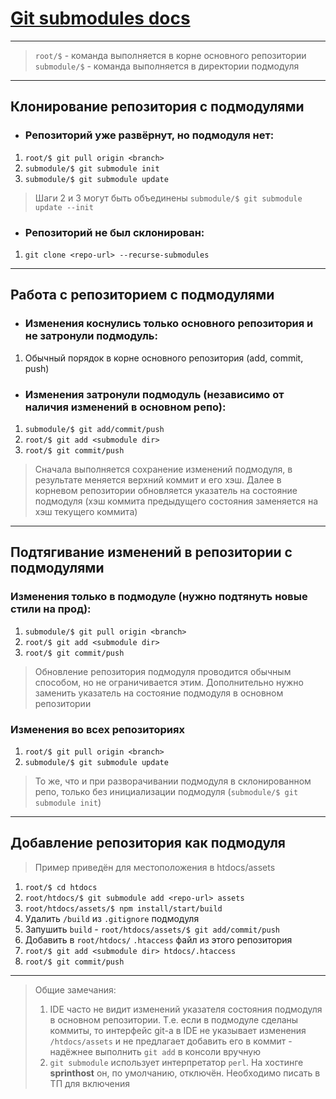 # [Git submodules docs](https://git-scm.com/book/ru/v2/Инструменты-Git-Подмодули)

***
> ```root/$``` - команда выполняется в корне основного репозитории  
> ```submodule/$``` - команда выполняется в директории подмодуля
***

## Клонирование репозитория с подмодулями

- ### Репозиторий уже развёрнут, но подмодуля нет:

1) ```root/$ git pull origin <branch>```
2) ```submodule/$ git submodule init```
3) ```submodule/$ git submodule update```

> Шаги 2 и 3 могут быть объединены ```submodule/$ git submodule update --init```

- ### Репозиторий не был склонирован:

1) ```git clone <repo-url> --recurse-submodules```

***

## Работа с репозиторием с подмодулями

- ### Изменения коснулись только основного репозитория и не затронули подмодуль:

1) Обычный порядок в корне основного репозитория (add, commit, push)

- ### Изменения затронули подмодуль (независимо от наличия изменений в основном репо):

1) ```submodule/$ git add/commit/push```
2) ```root/$ git add <submodule dir>```
3) ```root/$ git commit/push```

> Сначала выполняется сохранение изменений подмодуля, в результате меняется верхний коммит и его хэш.
> Далее в корневом репозитории обновляется указатель на состояние подмодуля (хэш коммита предыдущего состояния
> заменяется на хэш текущего коммита)
***

## Подтягивание изменений в репозитории с подмодулями

### Изменения только в подмодуле (нужно подтянуть новые стили на прод):

1) ```submodule/$ git pull origin <branch>```
2) ```root/$ git add <submodule dir>```
3) ```root/$ git commit/push```

> Обновление репозитория подмодуля проводится обычным способом, но не ограничивается этим. Дополнительно нужно заменить
> указатель на состояние подмодуля в основном репозитории

### Изменения во всех репозиториях

1) ```root/$ git pull origin <branch>```
2) ```submodule/$ git submodule update```

> То же, что и при разворачивании подмодуля в склонированном репо, только без инициализации
> подмодуля (```submodule/$ git submodule init```)
***

## Добавление репозитория как подмодуля

> Пример приведён для местоположения в htdocs/assets

1) ```root/$ cd htdocs```
2) ```root/htdocs/$ git submodule add <repo-url> assets```
3) ```root/htdocs/assets/$ npm install/start/build```
4) Удалить ```/build``` из ```.gitignore``` подмодуля
5) Запушить ```build``` - ```root/htdocs/assets/$ git add/commit/push```
6) Добавить в ```root/htdocs/``` ```.htaccess``` файл из этого репозитория
7) ```root/$ git add <submodule dir> htdocs/.htaccess```
8) ```root/$ git commit/push```

***

> Общие замечания: 
> 1) IDE часто не видит изменений указателя состояния подмодуля в основном репозитории. Т.е. если в
> подмодуле сделаны коммиты, то интерфейс git-а в IDE не указывает изменения ```/htdocs/assets``` и не предлагает добавить
> его в коммит - надёжнее выполнить ```git add``` в консоли вручную
> 2) ```git submodule``` использует интерпретатор ```perl```. На хостинге **sprinthost** он, по умолчанию, отключён. Необходимо писать в ТП для включения